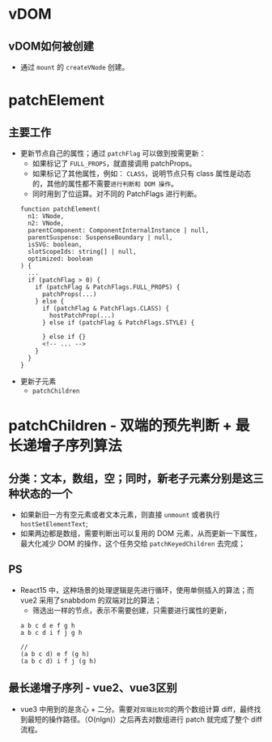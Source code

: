 # vDOM

## vDOM如何被创建
- 通过 `mount` 的 `createVNode` 创建。

# patchElement

## 主要工作
- 更新节点自己的属性；通过 `patchFlag` 可以做到按需更新：
  - 如果标记了 `FULL_PROPS`，就直接调用 patchProps。
  - 如果标记了其他属性，例如： `CLASS`，说明节点只有 class 属性是动态的，其他的属性都不需要`进行判断和 DOM 操作`。
  - 同时用到了位运算。对不同的 PatchFlags 进行判断。
  ```JS
  function patchElement(
    n1: VNode,
    n2: VNode,
    parentComponent: ComponentInternalInstance | null,
    parentSuspense: SuspenseBoundary | null,
    isSVG: boolean,
    slotScopeIds: string[] | null,
    optimized: boolean
  ) {
    ...
    if (patchFlag > 0) {
      if (patchFlag & PatchFlags.FULL_PROPS) {
        patchProps(...)
      } else {
        if (patchFlag & PatchFlags.CLASS) {
          hostPatchProp(...)
        } else if (patchFlag & PatchFlags.STYLE) {

        } else if {}
        <!-- ... -->
      }
    }
  }
  ```
- 更新子元素
  - `patchChildren`

# patchChildren - 双端的预先判断 + 最长递增子序列算法

## 分类：文本，数组，空；同时，新老子元素分别是这三种状态的一个
- 如果新旧一方有空元素或者文本元素，则直接 `unmount` 或者执行 `hostSetElementText`;
- 如果两边都是数组，需要判断出可以复用的 DOM 元素，从而更新一下属性，最大化减少 DOM 的操作，这个任务交给 `patchKeyedChildren` 去完成；

## PS
- React15 中，这种场景的处理逻辑是先进行循环，使用单侧插入的算法；而 vue2 采用了snabbdom 的双端对比的算法；
  - 筛选出一样的节点，表示不需要创建，只需要进行属性的更新，
  ```JS
  a b c d e f g h
  a b c d i f j g h

  // 
  (a b c d) e f (g h)
  (a b c d) i f j (g h)
  ```

## 最长递增子序列 - vue2、vue3区别
- vue3 中用到的是贪心 + 二分。需要对`双端比较完`的两个数组计算 diff，最终找到最短的操作路径。（O(nlgn)）之后再去对数组进行 patch 就完成了整个 diff 流程。




